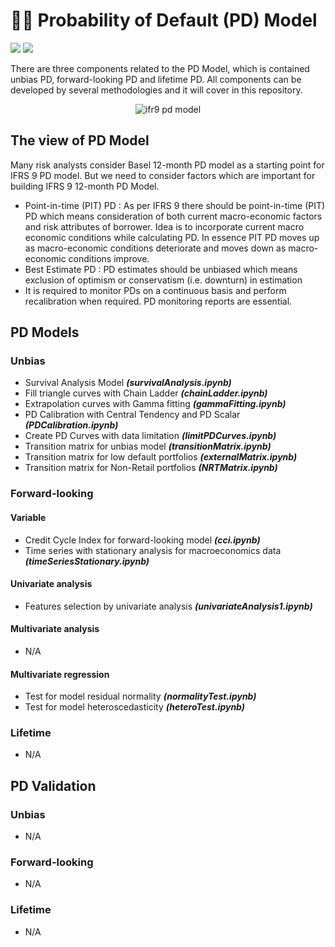 # ✍🏻 Probability of Default (PD) Model 

![](https://img.shields.io/badge/Editor-Google%20Colab-brightgreen)
![](https://img.shields.io/badge/Code-Python-blue)

There are three components related to the PD Model, which is contained unbias PD, forward-looking PD and lifetime PD. All components can be developed by several methodologies and it will cover in this repository.

<p align="center">
  <img src="https://www.debt.org/wp-content/uploads/2012/07/Default-on-Loans.jpg" alt="ifr9 pd model"/>
</p>

## The view of PD Model

Many risk analysts consider Basel 12-month PD model as a starting point for IFRS 9 PD model. But we need to consider factors which are important for building IFRS 9 12-month PD Model.

* Point-in-time (PIT) PD : As per IFRS 9 there should be point-in-time (PIT) PD which means consideration of both current macro-economic factors and risk attributes of borrower. Idea is to incorporate current macro economic conditions while calculating PD. In essence PIT PD moves up as macro-economic conditions deteriorate and moves down as macro-economic conditions improve.
* Best Estimate PD : PD estimates should be unbiased which means exclusion of optimism or conservatism (i.e. downturn) in estimation
* It is required to monitor PDs on a continuous basis and perform recalibration when required. PD monitoring reports are essential.

## PD Models
### Unbias
* Survival Analysis Model ***(survivalAnalysis.ipynb)***
* Fill triangle curves with Chain Ladder ***(chainLadder.ipynb)***
* Extrapolation curves with Gamma fitting ***(gammaFitting.ipynb)***
* PD Calibration with Central Tendency and PD Scalar ***(PDCalibration.ipynb)***
* Create PD Curves with data limitation ***(limitPDCurves.ipynb)***
* Transition matrix for unbias model ***(transitionMatrix.ipynb)***
* Transition matrix for low default portfolios ***(externalMatrix.ipynb)***
* Transition matrix for Non-Retail portfolios ***(NRTMatrix.ipynb)***

### Forward-looking
#### Variable
* Credit Cycle Index for forward-looking model ***(cci.ipynb)***
* Time series with stationary analysis for macroeconomics data ***(timeSeriesStationary.ipynb)***
#### Univariate analysis
* Features selection by univariate analysis ***(univariateAnalysis1.ipynb)***
#### Multivariate analysis
* N/A
#### Multivariate regression
* Test for model residual normality ***(normalityTest.ipynb)***
* Test for model heteroscedasticity ***(heteroTest.ipynb)***
### Lifetime
* N/A

## PD Validation
### Unbias
* N/A

### Forward-looking
* N/A

### Lifetime
* N/A
